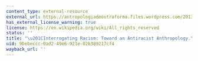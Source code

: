 ```yaml
---
content_type: external-resource
external_url: https://antropologiadeoutraforma.files.wordpress.com/2013/04/mullings-leith-interrogating-racism-toward-an-antiracist-anthropology.pdf
has_external_license_warning: true
license: https://en.wikipedia.org/wiki/All_rights_reserved
status: ''
title: "\u201CInterrogating Racism: Toward an Antiracist Anthropology.\u201D (PDF)"
uid: 9bebeccc-0ad2-49e6-921e-02b389217cf4
wayback_url: ''
---
```

